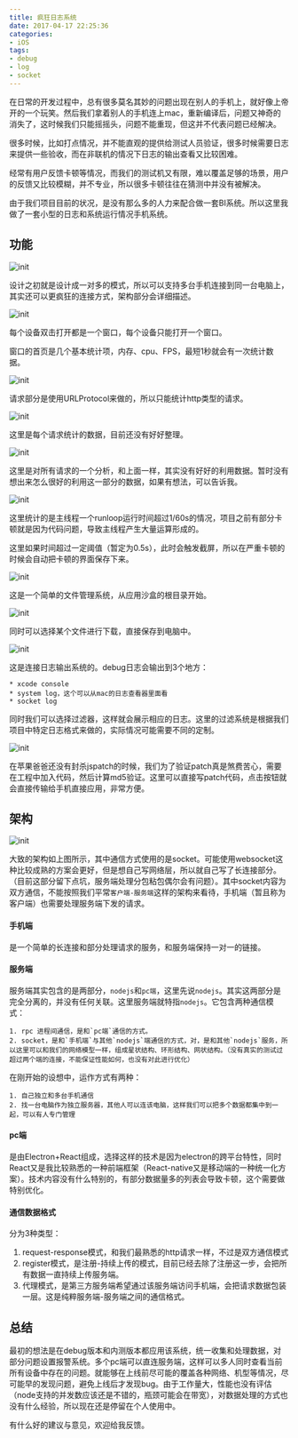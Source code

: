 ```yaml
---
title: 疯狂日志系统
date: 2017-04-17 22:25:36
categories:
- iOS
tags:
- debug
- log
- socket
---
```


在日常的开发过程中，总有很多莫名其妙的问题出现在别人的手机上，就好像上帝开的一个玩笑。然后我们拿着别人的手机连上mac，重新编译后，问题又神奇的消失了，这时候我们只能摇摇头，问题不能重现，但这并不代表问题已经解决。

<!--more-->

很多时候，比如打点情况，并不能直观的提供给测试人员验证，很多时候需要日志来提供一些验收，而在非联机的情况下日志的输出查看又比较困难。

经常有用户反馈卡顿等情况，而我们的测试机又有限，难以覆盖足够的场景，用户的反馈又比较模糊，并不专业，所以很多卡顿往往在猜测中并没有被解决。

由于我们项目目前的状况，是没有那么多的人力来配合做一套BI系统。所以这里我做了一套小型的日志和系统运行情况手机系统。

## 功能

![init](/images/2017/log/init.png)

设计之初就是设计成一对多的模式，所以可以支持多台手机连接到同一台电脑上，其实还可以更疯狂的连接方式，架构部分会详细描述。

![init](/images/2017/log/home.png)

每个设备双击打开都是一个窗口，每个设备只能打开一个窗口。

窗口的首页是几个基本统计项，内存、cpu、FPS，最短1秒就会有一次统计数据。

![init](/images/2017/log/net.png)

请求部分是使用URLProtocol来做的，所以只能统计http类型的请求。

![init](/images/2017/log/net_detail.png)

这里是每个请求统计的数据，目前还没有好好整理。

![init](/images/2017/log/net_stat.png)

这里是对所有请求的一个分析，和上面一样，其实没有好好的利用数据。暂时没有想出来怎么很好的利用这一部分的数据，如果有想法，可以告诉我。

![init](/images/2017/log/runloop.png)

这里统计的是主线程一个runloop运行时间超过1/60s的情况，项目之前有部分卡顿就是因为代码问题，导致主线程产生大量运算形成的。

这里如果时间超过一定阈值（暂定为0.5s），此时会触发截屏，所以在严重卡顿的时候会自动把卡顿的界面保存下来。

![init](/images/2017/log/file.png)

这是一个简单的文件管理系统，从应用沙盒的根目录开始。

![init](/images/2017/log/file_download.png)

同时可以选择某个文件进行下载，直接保存到电脑中。

![init](/images/2017/log/console.png)

这是连接日志输出系统的。debug日志会输出到3个地方：

    * xcode console
    * system log，这个可以从mac的日志查看器里面看
    * socket log

同时我们可以选择过滤器，这样就会展示相应的日志。这里的过滤系统是根据我们项目中特定日志格式来做的，实际情况可能需要不同的定制。

![init](/images/2017/log/jspatch.png)

在苹果爸爸还没有封杀jspatch的时候，我们为了验证patch真是煞费苦心，需要在工程中加入代码，然后计算md5验证。这里可以直接写patch代码，点击按钮就会直接传输给手机直接应用，非常方便。

## 架构

![init](/images/2017/log/structure.png)

大致的架构如上图所示，其中通信方式使用的是socket。可能使用websocket这种比较成熟的方案会更好，但是想自己写网络层，所以就自己写了长连接部分。（目前这部分留下点坑，服务端处理分包粘包偶尔会有问题）。其中socket内容为双方通信，不能按照我们平常`客户端-服务端`这样的架构来看待，手机端（暂且称为客户端）也需要处理服务端下发的请求。

#### 手机端

是一个简单的长连接和部分处理请求的服务，和服务端保持一对一的链接。

#### 服务端

服务端其实包含的是两部分，`nodejs`和`pc端`，这里先说`nodejs`。其实这两部分是完全分离的，并没有任何关联。这里服务端就特指`nodejs`。它包含两种通信模式：


    1. rpc 进程间通信，是和`pc端`通信的方式。
    2. socket，是和`手机端`与其他`nodejs`端通信的方式，对，是和其他`nodejs`服务，所以这里可以和我们的网络模型一样，组成星状结构、环形结构、网状结构。（没有真实的测试过超过两个端的连接，不能保证性能如何，也没有对此进行优化）


在刚开始的设想中，运作方式有两种：

    1. 自己独立和多台手机通信
    2. 找一台电脑作为独立服务器，其他人可以连该电脑，这样我们可以把多个数据都集中到一起，可以有人专门管理


#### pc端

是由Electron+React组成，选择这样的技术是因为electron的跨平台特性，同时React又是我比较熟悉的一种前端框架（React-native又是移动端的一种统一化方案）。技术内容没有什么特别的，有部分数据量多的列表会导致卡顿，这个需要做特别优化。

#### 通信数据格式

分为3种类型：

1. request-response模式，和我们最熟悉的http请求一样，不过是双方通信模式
2. register模式，是注册-持续上传的模式，目前已经去除了注册这一步，会把所有数据一直持续上传服务端。
3. 代理模式，是第三方服务端希望通过该服务端访问手机端，会把请求数据包装一层。这是纯粹服务端-服务端之间的通信格式。

## 总结

最初的想法是在debug版本和内测版本都应用该系统，统一收集和处理数据，对部分问题设置报警系统。多个pc端可以直连服务端，这样可以多人同时查看当前所有设备中存在的问题。就能够在上线前尽可能的覆盖各种网络、机型等情况，尽可能早的发现问题，避免上线后才发现bug。由于工作量大，性能也没有评估（node支持的并发数应该还是不错的，瓶颈可能会在带宽），对数据处理的方式也没有什么经验，所以现在还是停留在个人使用中。

有什么好的建议与意见，欢迎给我反馈。
